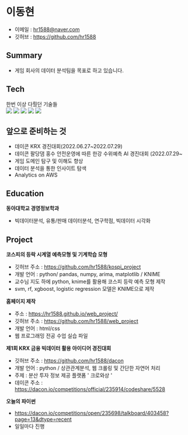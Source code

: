# 이동현
- 이메일 : hr1588@naver.com
- 깃허브 : https://github.com/hr1588


## Summary
- 게임 회사의 데이터 분석팀을 목표로 하고 있습니다.

## Tech
한번 이상 다뤘던 기술들<br>
<img src="https://img.shields.io/badge/PYTHON-3776AB?style=for-the-badge&logo=python&logoColor=white">
<img src="https://img.shields.io/badge/R-276DC3?style=for-the-badge&logo=r&logoColor=white">
<img src="https://img.shields.io/badge/SQL-F80000?style=for-the-badge&logo=oracle&logoColor=white">
<img src="https://img.shields.io/badge/HTML-33FF33?style=for-the-badge&logo=oracle&logoColor=white">
<img src="https://img.shields.io/badge/CSS-009999?style=for-the-badge&logo=oracle&logoColor=white">

## 앞으로 준비하는 것
- 데이콘 KRX 경진대회(2022.06.27~2022.07.29)
- 데이콘 팔당댐 홍수 안전운영에 따른 한강 수위예측 AI 경진대회 (2022.07.29~
- 게임 도메인 탐구 및 이해도 향상
- 데이터 분석을 통한 인사이트 탐색
- Analytics on AWS

## Education
**동아대학교 경영정보학과**
- 빅데이터분석, 유통/판매 데이터분석, 연구학점, 빅데이터 시각화

## Project
**코스피의 등락 시계열 예측모형 및 기계학습 모형**
- 깃허브 주소 : https://github.com/hr1588/kospi_project
- 개발 언어 : python/ pandas, numpy, arima, matplotlib / KNIME
- 교수님 지도 하에 python, knime를 활용해 코스피 등락 예측 모형 제작
- svm, rf, xgboost, logistic regression 모델은 KNIME으로 제작

**홈페이지 제작**
- 주소 : https://hr1588.github.io/web_project/
- 깃허브 주소 : https://github.com/hr1588/web_project
- 개발 언어 : html/css
- 웹 프로그래밍 전공 수업 실습 파일

**제1회 KRX 금융 빅데이터 활용 아이디어 경진대회**
- 깃허브 주소 : https://github.com/hr1588/dacon
- 개발 언어 : python / 상관관계분석, 웹 크롤링 및 간단한 자연어 처리
- 주제 : 분산 투자 정보 제공 플랫폼 ' 크로와상 '
- 데이콘 주소 : https://dacon.io/competitions/official/235914/codeshare/5528

**오늘의 파이썬**
- https://dacon.io/competitions/open/235698/talkboard/403458?page=13&dtype=recent
- 일일마다 진행


